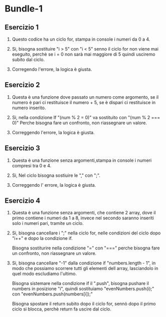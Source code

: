 # Bundle-1

## Esercizio 1 

1. Questo codice ha un ciclo for, stampa in console i numeri da 0 a 4.

2. Si, bisogna sostituire "i > 5" con "i < 5" senno il ciclo for non viene mai eseguito, perchè se i = 0 non sarà mai maggiore di 5 quindi usciremo subito dal ciclo.

3. Corregendo l'errore, la logica è giusta.


## Esercizio 2 

1. Questa è una funzione dove passato un numero come argomento, se il numero è pari ci restituisce il numero + 5, se è dispari ci restituisce in numero inserito.

2.  Si, nella condizione If "(num % 2 = 0)" va sostituito con "(num % 2 === 0)" Perche bisogna fare un confronto, non riassegnare un valore.

3. Correggendo l'errore, la logica è giusta.

## Esercizio 3 

1. Questa è una funzione senza argomenti,stampa in console i numeri compresi tra 0 e 4.

2. Si, Nel ciclo bisogna sostiuire le "," con ";".

3. Correggendo l' errore, la logica è giusta. 

## Esercizio 4

1. Questa è una funzione senza argomenti, che contiene 2 array, dove il primo contiene i numeri da 1 a 8, invece nel secondo saranno inseriti solo i numeri pari, tramite  un ciclo.

2. Si, bisogna cancellare i ";" nella ciclo for, nelle condizioni del ciclo dopo "i++" e dopo la condizione if. 

    Bisogna sostiturire nella condizione "=" con "===" perche bisogna fare un confronto, non riassegnare un valore.

3. Si, bisogna cancellare "-1" dalla condizione if "numbers.length - 1", in modo che  possiamo scorrere tutti gli elementi dell array, lasciandolo in quel modo escludiamo l'ultimo.

    Bisogna sistemare nella condizione if il ".push", bisogna pushare il numbers in posizione "i", quindi sostituiamo "evenNumbers.push(i);" con "evenNumbers.push(numbers[i]);"

    Bisogna spostare il return subito dopo il ciclo for, sennò dopo il primo ciclo si blocca, perchè return fa uscire dal ciclo.


